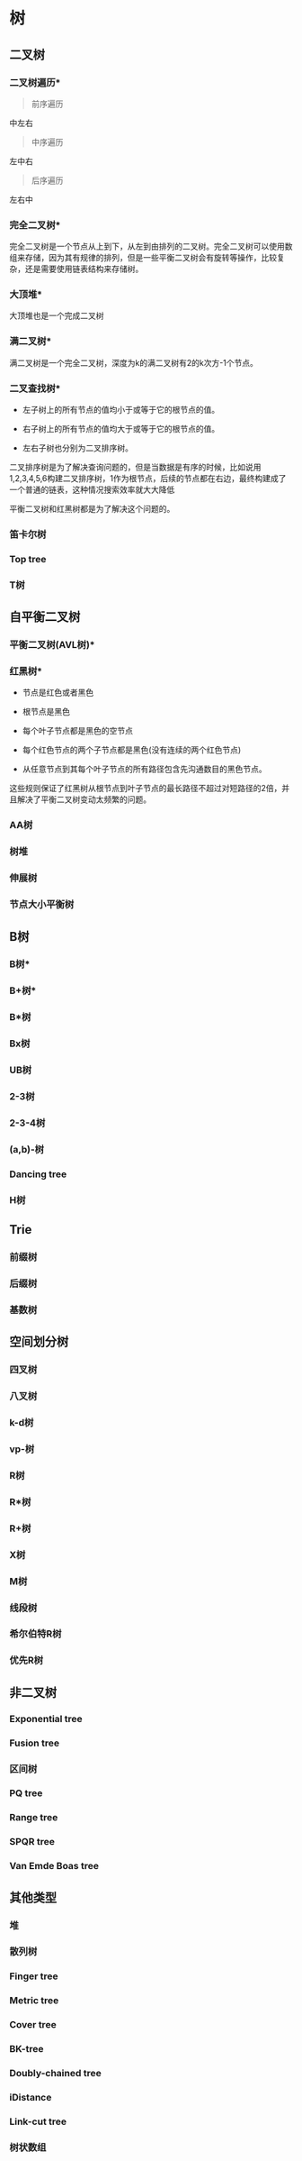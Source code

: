# 树

## 二叉树

### 二叉树遍历*

>前序遍历

中左右

>中序遍历

左中右

>后序遍历

左右中

### 完全二叉树*

完全二叉树是一个节点从上到下，从左到由排列的二叉树。完全二叉树可以使用数组来存储，因为其有规律的排列，但是一些平衡二叉树会有旋转等操作，比较复杂，还是需要使用链表结构来存储树。

### 大顶堆*

大顶堆也是一个完成二叉树

### 满二叉树*

满二叉树是一个完全二叉树，深度为k的满二叉树有2的k次方-1个节点。

### 二叉查找树*

* 左子树上的所有节点的值均小于或等于它的根节点的值。

* 右子树上的所有节点的值均大于或等于它的根节点的值。

* 左右子树也分别为二叉排序树。

二叉排序树是为了解决查询问题的，但是当数据是有序的时候，比如说用1,2,3,4,5,6构建二叉排序树，1作为根节点，后续的节点都在右边，最终构建成了一个普通的链表，这种情况搜索效率就大大降低

平衡二叉树和红黑树都是为了解决这个问题的。

### 笛卡尔树

### Top tree

### T树

## 自平衡二叉树

### 平衡二叉树(AVL树)*




### 红黑树*

* 节点是红色或者黑色

* 根节点是黑色

* 每个叶子节点都是黑色的空节点

* 每个红色节点的两个子节点都是黑色(没有连续的两个红色节点)

* 从任意节点到其每个叶子节点的所有路径包含先沟通数目的黑色节点。

这些规则保证了红黑树从根节点到叶子节点的最长路径不超过对短路径的2倍，并且解决了平衡二叉树变动太频繁的问题。




### AA树

### 树堆
### 伸展树

### 节点大小平衡树

## B树
### B树*
### B+树*

### B*树
### Bx树

### UB树
### 2-3树
### 2-3-4树
###  (a,b)-树
### Dancing tree
### H树

## Trie

### 前缀树	
### 后缀树	
### 基数树

## 空间划分树

### 四叉树	
### 八叉树	
### k-d树	
### vp-树
### R树	
### R*树	
### R+树	
### X树
### M树	
### 线段树	
### 希尔伯特R树	
### 优先R树

## 非二叉树
### Exponential tree	
### Fusion tree	
### 区间树	
### PQ tree
### Range tree	
### SPQR tree	
### Van Emde Boas tree
## 其他类型

### 堆	
### 散列树	
### Finger tree	
### Metric tree
### Cover tree	
### BK-tree	
### Doubly-chained tree	
### iDistance
### Link-cut tree	
### 树状数组


